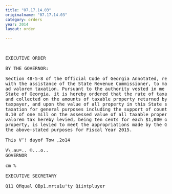 ```yaml
---
title: "07.17.14.03"
originalname: "07.17.14.03"
category: orders
year: 2014
layout: order

---
```

<pre>
 

EXECUTIVE ORDER

BY THE GOVERNOR:

Section 48-5-8 of the Official Code of Georgia Annotated, requires the Governor,
with the assistance of the State Revenue Commissioner, to make the levy for state
ad valorem taxation. Pursuant to the authority vested in me as Governor of the
State of Georgia, it is hereby ordered that the rate of taxation to be levied against
and collected on the amounts of taxable property returned by or assessed to each
taxpayer, and upon the value of all property in this State subject to ad valorem
taxation for general purposes including the support of county schools, shall be
0.10 of one mill on the assessed value of all taxable property. The total state ad
valorem tax hereby levied, being ten cents for each $1,000 of assessed value of
property, is levied to meet the appropriations made by the General Assembly for
the above-stated purposes for Fiscal Year 2015.

This V‘! dayof Tow ,2o14

V\.au=.. ©...o..
GOVERNOR

cm %

EXECUTIVE SECRETARY

Q11 Qﬁqual QBp1.mrtu1u'ty Qiintpluyer

</pre>
